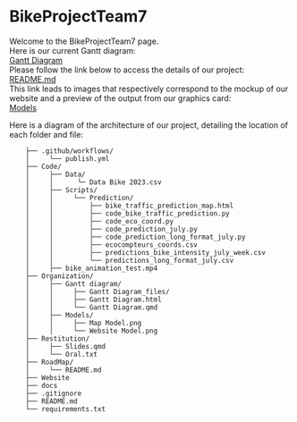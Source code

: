 # BikeProjectTeam7
Welcome to the BikeProjectTeam7 page.  
Here is our current Gantt diagram:  
[Gantt Diagram](https://emilieaig.github.io/BikeProjectTeam7/Organization/Gantt_Diagram/Gantt_Diagram.html)  
Please follow the link below to access the details of our project:  
[README.md](https://github.com/EmilieAig/BikeProjectTeam7/blob/main/RoadMap/README.md)  
This link leads to images that respectively correspond to the mockup of our website and a preview of the output from our graphics card:  
[Models](https://github.com/EmilieAig/BikeProjectTeam7/tree/main/Organization/Models)  

Here is a diagram of the architecture of our project, detailing the location of each folder and file:

```BikeProjectTeam7/
    ├── .github/workflows/
    │     └── publish.yml
    ├── Code/ 
    │     ├── Data/
    │     │      └─ Data Bike 2023.csv
    │     ├── Scripts/
    │     │     └── Prediction/
    │     │         ├── bike_traffic_prediction_map.html
    │     │         ├── code_bike_traffic_prediction.py
    │     │         ├── code_eco_coord.py
    │     │         ├── code_prediction_july.py
    │     │         ├── code_prediction_long_format_july.py
    │     │         ├── ecocompteurs_coords.csv
    │     │         ├── predictions_bike_intensity_july_week.csv
    │     │         └── predictions_long_format_july.csv
    │     ├── bike_animation_test.mp4
    ├── Organization/
    │     ├── Gantt diagram/
    │     │     ├── Gantt Diagram_files/
    │     │     ├── Gantt Diagram.html
    │     │     └── Gantt Diagram.qmd
    │     ├── Models/
    │     │     ├── Map Model.png
    │     │     └── Website Model.png
    ├── Restitution/
    │     ├── Slides.qmd
    │     └── Oral.txt
    ├── RoadMap/
    │     └── README.md
    ├── Website
    ├── docs
    ├── .gitignore
    ├── README.md
    └── requirements.txt 
```